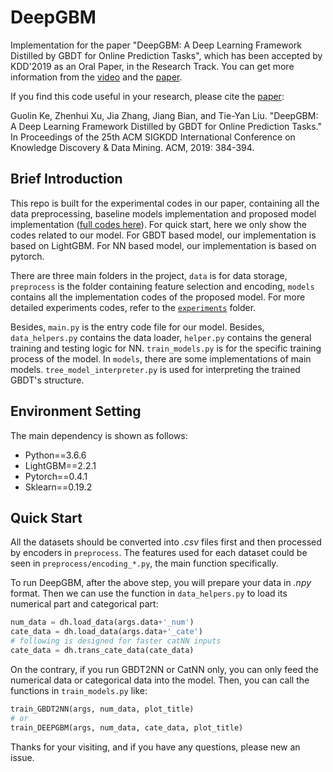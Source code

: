 # DeepGBM

Implementation for the paper "DeepGBM: A Deep Learning Framework Distilled  by GBDT for Online Prediction Tasks", 
which has been accepted by KDD'2019 as an Oral Paper, in the Research Track. You can get more information from the [video](https://www.youtube.com/watch?v=UzXNzW2s8Pw) and the [paper](https://www.kdd.org/kdd2019/accepted-papers/view/deepgbm-a-deep-learning-framework-distilled-by-gbdt-for-online-prediction-t).

If you find this code useful in your research, please cite the [paper](https://www.kdd.org/kdd2019/accepted-papers/view/deepgbm-a-deep-learning-framework-distilled-by-gbdt-for-online-prediction-t):

Guolin Ke, Zhenhui Xu, Jia Zhang, Jiang Bian, and Tie-Yan Liu. "DeepGBM: A Deep Learning Framework Distilled by GBDT for Online Prediction Tasks." In Proceedings of the 25th ACM SIGKDD International Conference on Knowledge Discovery & Data Mining. ACM, 2019: 384-394.

## Brief Introduction
This repo is built for the experimental codes in our paper, 
containing all the data preprocessing, baseline models implementation
and proposed model implementation ([full codes here](https://github.com/motefly/DeepGBM/tree/master/experiments)). For quick start, here we only show the codes related to our model.
For GBDT based model, our implementation is based on LightGBM. 
For NN based model, our implementation is based on pytorch.

There are three main folders in the project, `data` is for data storage, `preprocess` is the folder containing feature selection and encoding, `models` contains all the implementation codes of the proposed model.
For more detailed experiments codes, refer to the [`experiments`](https://github.com/motefly/DeepGBM/tree/master/experiments) folder. 

Besides, `main.py` is the entry code file for our model.
Besides, `data_helpers.py` contains the data loader, `helper.py`
contains the general training and testing logic for NN.
`train_models.py` is for the specific training process of the model.
In `models`, there are some implementations of main models. `tree_model_interpreter.py` is used for interpreting
the trained GBDT's structure.

## Environment Setting
The main dependency is shown as follows:
* Python==3.6.6
* LightGBM==2.2.1
* Pytorch==0.4.1
* Sklearn==0.19.2

## Quick Start
All the datasets should be converted into *.csv* files first and then processed by encoders in `preprocess`. The features used for each dataset could be seen in `preprocess/encoding_*.py`, the main function specifically.

To run DeepGBM, after the above step, you will prepare your data in *.npy* format. Then we can use the function in `data_helpers.py` to load its numerical part and categorical part:
```python
num_data = dh.load_data(args.data+'_num')
cate_data = dh.load_data(args.data+'_cate')
# following is designed for faster catNN inputs
cate_data = dh.trans_cate_data(cate_data)
```
On the contrary, if you run GBDT2NN or CatNN only, you can only feed the numerical data or categorical data into the model.
Then, you can call the functions in `train_models.py` like:
```python
train_GBDT2NN(args, num_data, plot_title)
# or
train_DEEPGBM(args, num_data, cate_data, plot_title)
```

Thanks for your visiting, and if you have any questions, please new an issue.
